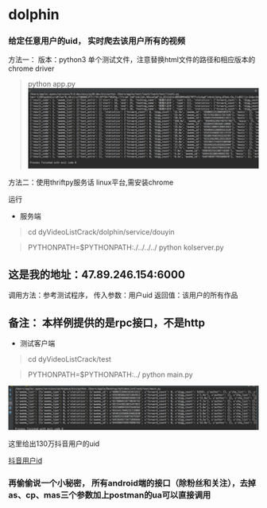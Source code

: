 # dolphin

### 给定任意用户的uid， 实时爬去该用户所有的视频
方法一：
  版本：python3
  单个测试文件，注意替换html文件的路径和相应版本的chrome driver
  
  > python app.py
  ![image](https://github.com/daxingshen/imgines/raw/master/444.png)

  
方法二：使用thriftpy服务话
linux平台,需安装chrome

运行 

- 服务端
> cd dyVideoListCrack/dolphin/service/douyin  

> PYTHONPATH=$PYTHONPATH:./../../../ python kolserver.py  


## 这是我的地址：47.89.246.154:6000
调用方法：参考测试程序，
传入参数：用户uid
返回值：该用户的所有作品
## 备注： 本样例提供的是rpc接口，不是http

- 测试客户端
> cd dyVideoListCrack/test  

> PYTHONPATH=$PYTHONPATH:../ python main.py  

![image](https://github.com/daxingshen/imgines/raw/master/WX20180912-223024.png)


这里给出130万抖音用户的uid

[抖音用户id](https://github.com/daxingshen/loach/blob/master/douyin_distinct.txt)


### 再偷偷说一个小秘密， 所有android端的接口（除粉丝和关注），去掉as、cp、mas三个参数加上postman的ua可以直接调用
